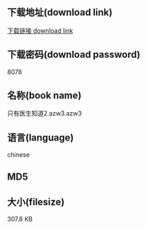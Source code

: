 ## 下载地址(download link)
[下载链接 download link](https://tutu365.netlify.app/?s=%E5%8F%AA%E6%9C%89%E5%8C%BB%E7%94%9F%E7%9F%A5%E9%81%932.azw3)

## 下载密码(download password)
8078

## 名称(book name)
只有医生知道2.azw3.azw3

## 语言(language)
chinese

## MD5


## 大小(filesize)
307.8 KB
